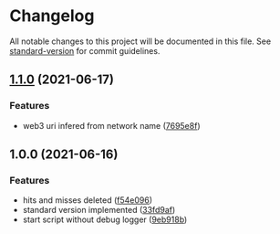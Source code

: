 # Changelog

All notable changes to this project will be documented in this file. See [standard-version](https://github.com/conventional-changelog/standard-version) for commit guidelines.

## [1.1.0](https://github.com/Stacktical/stacktical-dsla-indexer/compare/v1.0.0...v1.1.0) (2021-06-17)


### Features

* web3 uri infered from network name ([7695e8f](https://github.com/Stacktical/stacktical-dsla-indexer/commit/7695e8f936baba2cca8e1203a44ee4bea3a09a45))

## 1.0.0 (2021-06-16)

### Features

- hits and misses deleted ([f54e096](https://github.com/Stacktical/stacktical-dsla-indexer/commit/f54e096c83a54faa8c4101d2933b20e40d86de39))
- standard version implemented ([33fd9af](https://github.com/Stacktical/stacktical-dsla-indexer/commit/33fd9af649f0f3cf1aa9c0c5078ad2a9e5021848))
- start script without debug logger ([9eb918b](https://github.com/Stacktical/stacktical-dsla-indexer/commit/9eb918bc9f8391204ba381390ba1b986aef1b197))

